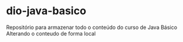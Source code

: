 # dio-java-basico
Repositório para armazenar todo o conteúdo do curso de Java Básico
Alterando o conteudo de forma local
